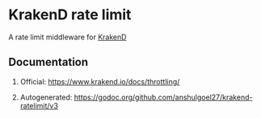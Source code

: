 # KrakenD rate limit

A rate limit middleware for [KrakenD](https://github.com/krakendio/krakend-ce)


## Documentation

1. Official: https://www.krakend.io/docs/throttling/

2. Autogenerated: https://godoc.org/github.com/anshulgoel27/krakend-ratelimit/v3
